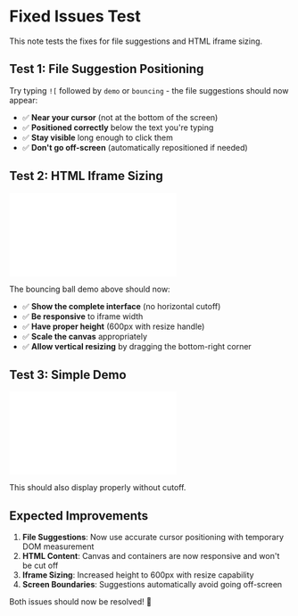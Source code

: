 # Fixed Issues Test

This note tests the fixes for file suggestions and HTML iframe sizing.

## Test 1: File Suggestion Positioning

Try typing `![` followed by `demo` or `bouncing` - the file suggestions should now appear:
- ✅ **Near your cursor** (not at the bottom of the screen)
- ✅ **Positioned correctly** below the text you're typing
- ✅ **Stay visible** long enough to click them
- ✅ **Don't go off-screen** (automatically repositioned if needed)

## Test 2: HTML Iframe Sizing

![Bouncing Ball Demo](./bouncing-ball-demo.html)

The bouncing ball demo above should now:
- ✅ **Show the complete interface** (no horizontal cutoff)
- ✅ **Be responsive** to iframe width
- ✅ **Have proper height** (600px with resize handle)
- ✅ **Scale the canvas** appropriately
- ✅ **Allow vertical resizing** by dragging the bottom-right corner

## Test 3: Simple Demo

![Simple Demo](./demo.html)

This should also display properly without cutoff.

## Expected Improvements

1. **File Suggestions**: Now use accurate cursor positioning with temporary DOM measurement
2. **HTML Content**: Canvas and containers are now responsive and won't be cut off
3. **Iframe Sizing**: Increased height to 600px with resize capability
4. **Screen Boundaries**: Suggestions automatically avoid going off-screen

Both issues should now be resolved! 🎉